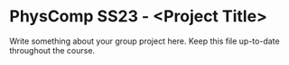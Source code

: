 # PhysComp SS23 - \<Project Title\>

Write something about your group project here. Keep this file up-to-date throughout the course.
